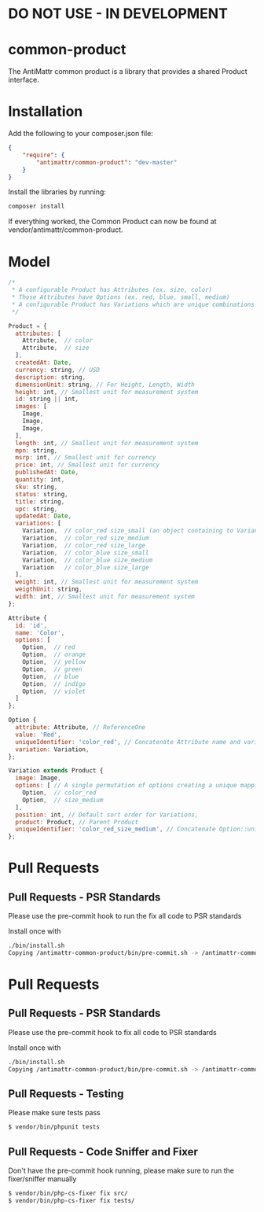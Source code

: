 # DO NOT USE - IN DEVELOPMENT

common-product
==============

The AntiMattr common product is a library that provides a shared Product interface.

Installation
============

Add the following to your composer.json file:

```json
{
    "require": {
        "antimattr/common-product": "dev-master"
    }
}
```

Install the libraries by running:

```bash
composer install
```

If everything worked, the Common Product can now be found at vendor/antimattr/common-product.

Model
=====

```javascript
/* 
 * A configurable Product has Attributes (ex. size, color)
 * Those Attributes have Options (ex. red, blue, small, medium)
 * A configurable Product has Variations which are unique combinations of Options. 
 */

Product = {
  attributes: [
    Attribute,  // color
    Attribute,  // size
  ],
  createdAt: Date,
  currency: string, // USD
  description: string,
  dimensionUnit: string, // For Height, Length, Width
  height: int, // Smallest unit for measurement system
  id: string || int,
  images: [
    Image,
    Image,
    Image,
  ],
  length: int, // Smallest unit for measurement system
  mpn: string,  
  msrp: int, // Smallest unit for currency
  price: int, // Smallest unit for currency
  publishedAt: Date,
  quantity: int,
  sku: string,
  status: string,
  title: string,
  upc: string,  
  updatedAt: Date,  
  variations: [
    Variation,  // color_red size_small (an object containing to Variants, one for color red and one for size medium)
    Variation,  // color_red size_medium
    Variation,  // color_red size_large
    Variation,  // color_blue size_small
    Variation,  // color_blue size_medium
    Variation   // color_blue size_large
  ],
  weight: int, // Smallest unit for measurement system
  weigthUnit: string,
  width: int, // Smallest unit for measurement system
};

Attribute {
  id: 'id',
  name: 'Color',
  options: [  
    Option,  // red
    Option,  // orange
    Option,  // yellow
    Option,  // green
    Option,  // blue
    Option,  // indigo
    Option,  // violet
  ]  
};

Option {
  attribute: Attribute, // ReferenceOne
  value: 'Red', 
  uniqueIdentifier: 'color_red', // Concatenate Attribute name and variant value. This ensures there can be only one "red".
  variation: Variation,
};

Variation extends Product {
  image: Image,
  options: [ // A single permutation of options creating a unique mapping of options
    Option,  // color_red
    Option,  // size_medium
  ],
  position: int, // Default sort order for Variations,
  product: Product, // Parent Product
  uniqueIdentifier: 'color_red_size_medium', // Concatenate Option::uniqueIdentifier  
};
```

Pull Requests
=============

Pull Requests - PSR Standards
-----------------------------

Please use the pre-commit hook to run the fix all code to PSR standards

Install once with

```bash
./bin/install.sh 
Copying /antimattr-common-product/bin/pre-commit.sh -> /antimattr-common-product/bin/../.git/hooks/pre-commit
```

Pull Requests
=============

Pull Requests - PSR Standards
-----------------------------

Please use the pre-commit hook to fix all code to PSR standards

Install once with

```bash
./bin/install.sh 
Copying /antimattr-common-product/bin/pre-commit.sh -> /antimattr-common-product/bin/../.git/hooks/pre-commit
```

Pull Requests - Testing
-----------------------

Please make sure tests pass

```bash
$ vendor/bin/phpunit tests
```

Pull Requests - Code Sniffer and Fixer
--------------------------------------

Don't have the pre-commit hook running, please make sure to run the fixer/sniffer manually

```bash
$ vendor/bin/php-cs-fixer fix src/
$ vendor/bin/php-cs-fixer fix tests/
```
